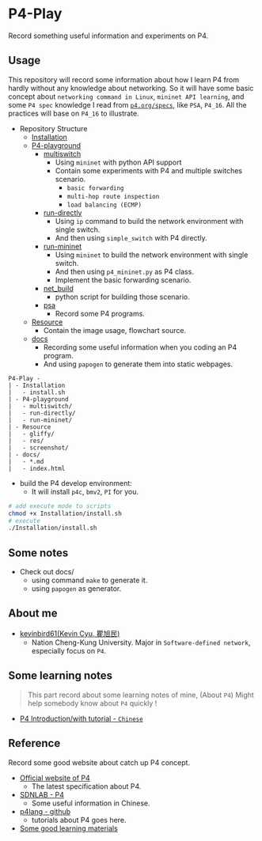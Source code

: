 # P4-Play
Record something useful information and experiments on P4. 

## Usage

This repository will record some information about how I learn P4 from hardly without any knowledge about networking. 
So it will have some basic concept about `networking command in Linux`, `mininet API learning`, and some `P4 spec` knowledge I read from [`p4.org/specs`](https://p4.org/specs/), like `PSA`, `P4_16`. All the practices will base on `P4_16` to illustrate.

* Repository Structure
    * [Installation](Installation/)
    * [P4-playground](P4-playground/)
        * [multiswitch](P4-playground/multiswitch)
            * Using `mininet` with python API support
            * Contain some experiments with P4 and multiple switches scenario.
                * `basic forwarding`
                * `multi-hop route inspection`
                * `load balancing (ECMP)`
        * [run-directly](P4-playground/run-directly)
            * Using `ip` command to build the network environment with single switch.
            * And then using `simple_switch` with P4 directly.
        * [run-mininet](P4-playground/run-mininet)
            * Using `mininet` to build the network environment with single switch.
            * And then using `p4_mininet.py` as P4 class.
            * Implement the basic forwarding scenario.
        * [net_build](P4-playground/net_build)
            * python script for building those scenario.
        * [psa](P4-playground/psa)
            * Record some P4 programs.
    * [Resource](Resource/)
        * Contain the image usage, flowchart source.
    * [docs](docs/)
        * Recording some useful information when you coding an P4 program.
        * And using `papogen` to generate them into static webpages.
```
P4-Play -
| - Installation
|   - install.sh
| - P4-playground
|   - multiswitch/
|   - run-directly/
|   - run-mininet/
| - Resource
|   - gliffy/
|   - res/
|   - screenshot/
| - docs/
|   - *.md
|   - index.html
```

* build the P4 develop environment:
    * It will install `p4c`, `bmv2`, `PI` for you.
```bash
# add execute mode to scripts
chmod +x Installation/install.sh
# execute
./Installation/install.sh
```

## Some notes 

* Check out docs/
    * using command `make` to generate it.
    * using `papogen` as generator.

## About me

* [kevinbird61(Kevin Cyu, 瞿旭民)](https://github.com/kevinbird61)
    * Nation Cheng-Kung University. Major in `Software-defined network`, especially focus on `P4`.

## Some learning notes 

> This part record about some learning notes of mine, (About `P4`)
> Might help somebody know about `P4` quickly !

* [P4 Introduction/with tutorial - `Chinese`](http://slides.com/kevinbird61/p4/fullscreen)

## Reference

Record some good website about catch up P4 concept.

* [Official website of P4](https://p4.org/specs/)
    * The latest specification about P4.
* [SDNLAB - P4](https://www.sdnlab.com/tag/p4/)
    * Some useful information in Chinese.
* [p4lang - github](https://github.com/p4lang)
    * tutorials about P4 goes here.
* [Some good learning materials](LEARNING_MATERIALS.md)
